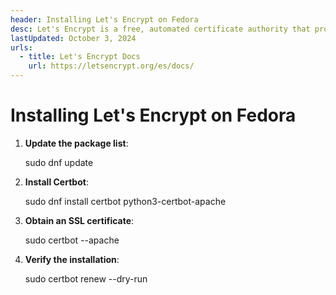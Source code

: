 ```yaml
---
header: Installing Let's Encrypt on Fedora
desc: Let's Encrypt is a free, automated certificate authority that provides SSL/TLS certificates to enable HTTPS for websites.
lastUpdated: October 3, 2024
urls:
  - title: Let's Encrypt Docs
    url: https://letsencrypt.org/es/docs/
---
```


# Installing Let's Encrypt on Fedora

1. **Update the package list**:
   
   sudo dnf update

2. **Install Certbot**:
   
   sudo dnf install certbot python3-certbot-apache

3. **Obtain an SSL certificate**:
   
   sudo certbot --apache

4. **Verify the installation**:
   
   sudo certbot renew --dry-run
